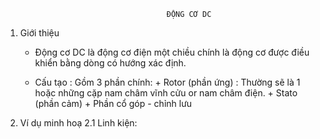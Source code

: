 										ĐỘNG CƠ DC

1. Giới thiệu
	- Động cơ DC là động cơ điện một chiều chính là động cơ được điều khiển bằng dòng có hướng xác định.

	- Cấu tạo : 
		Gồm 3 phần chính:
			+ Rotor (phần ứng) : Thường sẽ là 1 hoặc những cặp nam châm vĩnh cửu or nam châm điện.
			+ Stato (phần cảm) 
			+ Phần cổ góp - chỉnh lưu

2. Ví dụ minh hoạ
	2.1 Linh kiện:
	